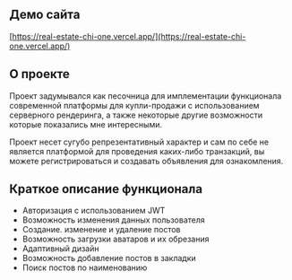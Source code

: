 ## Демо сайта

[https://real-estate-chi-one.vercel.app/](https://real-estate-chi-one.vercel.app/)

## О проекте

Проект задумывался как песочница для имплементации функционала современной платформы для купли-продажи с использованием серверного рендеринга, а также некоторые другие возможности которые показались мне интересными.

Проект несет сугубо репрезентативный характер и сам по себе не является платформой для проведения каких-либо транзакций, вы можете регистрироваться и создавать объявления для ознакомления.

## Краткое описание функционала

- Авторизация с использованием JWT
- Возможность изменения данных пользователя
- Создание. изменение и удаление постов
- Возможность загрузки аватаров и их обрезания
- Адаптивный дизайн
- Возможность добавление постов в закладки
- Поиск постов по наименованию
